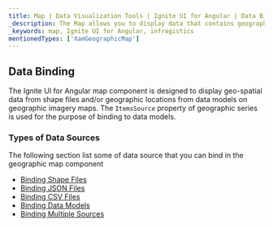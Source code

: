 ```yaml
---
title: Map | Data Visualization Tools | Ignite UI for Angular | Data Binding | Infragistics
_description: The Map allows you to display data that contains geographic locations from view models or geo-spatial data loaded from shape files on geographic imagery maps.View the demo, dependencies, usage and toolbar for more information.
_keywords: map, Ignite UI for Angular, infragistics
mentionedTypes: ['XamGeographicMap']
---
```


## Data Binding

The Ignite UI for Angular map component is designed to display geo-spatial data from shape files and/or geographic locations from data models on geographic imagery maps. The `ItemsSource` property of geographic series is used for the purpose of binding to data models.

### Types of Data Sources

The following section list some of data source that you can bind in the geographic map component

-   [Binding Shape Files](geo-map-binding-shp-file.md)
-   [Binding JSON Files](geo-map-binding-data-json-points.md)
-   [Binding CSV Files](geo-map-binding-data-csv.md)
-   [Binding Data Models](geo-map-binding-data-model.md)
-   [Binding Multiple Sources](geo-map-binding-multiple-sources.md)
